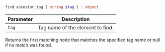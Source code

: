 ```php
find_ancestor_tag ( string $tag ) : object
```

| Parameter | Description
| --------- | -----------
| `tag`     | Tag name of the element to find.

Returns the first matching node that matches the specified tag name or null if no match was found.